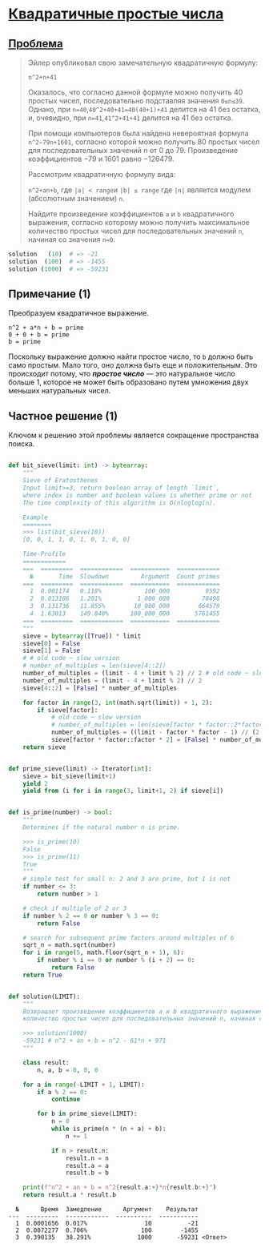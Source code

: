 # [Квадратичные простые числа](TODO)

## [Проблема](https://euler.jakumo.org/problems/view/27.html)

> Эйлер опубликовал свою замечательную квадратичную формулу:
> 
> `n^2+n+41`
> 
> Оказалось, что согласно данной формуле можно получить 40 простых чисел, последовательно подставляя значения `0≤n≤39`.
>  Однако, при `n=40`,`40^2+40+41=40(40+1)+41` делится на 41 без остатка, и, очевидно, при `n=41`,`41^2+41+41` делится на 41 без остатка.
> 
> При помощи компьютеров была найдена невероятная формула `n^2−79n+1601`, согласно которой можно получить 80 простых чисел для последовательных значений n от 0 до 79. 
> Произведение коэффициентов −79 и 1601 равно −126479.
> 
> Рассмотрим квадратичную формулу вида:
> 
> `n^2+an+b`, где `|a| < range`и `|b| ≤ range` где `|n|` является модулем (абсолютным значением) `n`.
> 
> Найдите произведение коэффициентов `a` и `b` квадратичного выражения, согласно которому можно получить максимальное количество простых чисел для последовательных значений `n`, начиная со значения `n=0`.


``` python
solution   (10)  # => -21
solution  (100)  # => -1455
solution (1000)  # => -59231
```

## Примечание (1)

Преобразуем квадратичное выражение.
```code
n^2 + a*n + b = prime
0 + 0 + b = prime
b = prime
```
Поскольку выражение должно найти простое число, то `b` должно быть само простым.
 Мало того, оно должна быть еще и положительным. 
 Это происходит потому, что ***простое число*** — это натуральное число больше 1, которое не может быть образовано путем умножения двух меньших натуральных чисел.


## Частное решение (1)

Ключом к решению этой проблемы является сокращение пространства поиска.


```python

def bit_sieve(limit: int) -> bytearray:
    """
    Sieve of Eratosthenes
    Input limit>=3, return boolean array of length `limit`,
    where index is number and boolean values is whether prime or not
    The time complexity of this algorithm is O(nloglog(n).

    Example
    ========
    >>> list(bit_sieve(10))
    [0, 0, 1, 1, 0, 1, 0, 1, 0, 0]

    Time-Profile
    ============
    ===  =========  ============  ===========  ============
      №       Time  Slowdown         Argument  Count primes
    ===  =========  ============  ===========  ============
      1  0.001174   0.118%            100_000          9592
      2  0.013186   1.201%          1_000_000         78498
      3  0.131736   11.855%        10_000_000        664579
      4  1.63013    149.840%      100_000_000       5761455
    ===  =========  ============  ===========  ============
    """
    sieve = bytearray([True]) * limit
    sieve[0] = False
    sieve[1] = False
    # # old code ─ slow version
    # number_of_multiples = len(sieve[4::2])
    number_of_multiples = (limit - 4 + limit % 2) // 2 # old code ─ slow version
    number_of_multiples = (limit - 4 + limit % 2) // 2
    sieve[4::2] = [False] * number_of_multiples

    for factor in range(3, int(math.sqrt(limit)) + 1, 2):
        if sieve[factor]:
            # old code ─ slow version
            # number_of_multiples = len(sieve[factor * factor::2*factor])
            number_of_multiples = ((limit - factor * factor - 1) // (2 * factor) + 1)
            sieve[factor * factor::factor * 2] = [False] * number_of_multiples
    return sieve


def prime_sieve(limit) -> Iterator[int]:
    sieve = bit_sieve(limit+1)
    yield 2
    yield from (i for i in range(3, limit+1, 2) if sieve[i])


def is_prime(number) -> bool:
    """
    Determines if the natural number n is prime.

    >>> is_prime(10)
    False
    >>> is_prime(11)
    True
    """
    # simple test for small n: 2 and 3 are prime, but 1 is not
    if number <= 3:
        return number > 1

    # check if multiple of 2 or 3
    if number % 2 == 0 or number % 3 == 0:
        return False

    # search for subsequent prime factors around multiples of 6
    sqrt_n = math.sqrt(number)
    for i in range(5, math.floor(sqrt_n + 1), 6):
        if number % i == 0 or number % (i + 2) == 0:
            return False
    return True


def solution(LIMIT):
    """
    Возвращает произведение коэффициентов a и b квадратичного выражения, согласно которому можно получить максимальное
    количество простых чисел для последовательных значений n, начиная с значения n=0.

    >>> solution(1000)
    -59231 # n^2 + an + b = n^2 - 61*n + 971
    """

    class result:
        n, a, b = 0, 0, 0

    for a in range(-LIMIT + 1, LIMIT):
        if a % 2 == 0:
            continue

        for b in prime_sieve(LIMIT):
            n = 0
            while is_prime(n * (n + a) + b):
                n += 1

            if n > result.n:
                result.n = n
                result.a = a
                result.b = b

    print(f"n^2 + an + b = n^2{result.a:+}*n{result.b:+}")
    return result.a * result.b
```
```text
  №      Время  Замедление      Аргумент    Результат
---  ---------  ------------  ----------  -----------
  1  0.0001656  0.017%                10          -21
  2  0.0072277  0.706%               100        -1455
  3  0.390135   38.291%             1000       -59231 <Ответ>
```